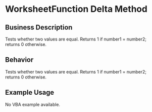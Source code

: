 # WorksheetFunction Delta Method

## Business Description
Tests whether two values are equal. Returns 1 if number1 = number2; returns 0 otherwise.

## Behavior
Tests whether two values are equal. Returns 1 if number1 = number2; returns 0 otherwise.

## Example Usage
No VBA example available.